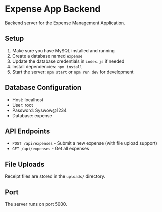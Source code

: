 # Expense App Backend

Backend server for the Expense Management Application.

## Setup

1. Make sure you have MySQL installed and running
2. Create a database named `expense`
3. Update the database credentials in `index.js` if needed
4. Install dependencies: `npm install`
5. Start the server: `npm start` or `npm run dev` for development

## Database Configuration

- Host: localhost
- User: root
- Password: Syswow@1234
- Database: expense

## API Endpoints

- `POST /api/expenses` - Submit a new expense (with file upload support)
- `GET /api/expenses` - Get all expenses

## File Uploads

Receipt files are stored in the `uploads/` directory.

## Port

The server runs on port 5000.